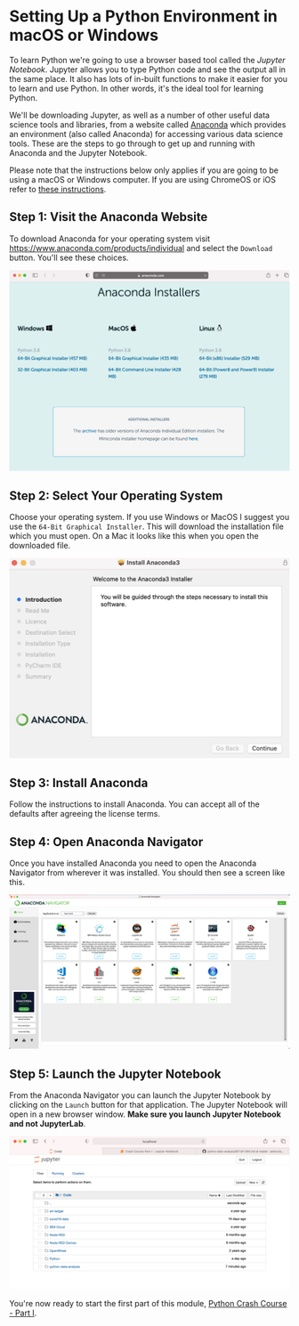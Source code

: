 # Setting Up a Python Environment in macOS or Windows
To learn Python we're going to use a browser based tool called the *Jupyter Notebook*. Jupyter allows you to type Python code and see the output all in the same place. It also has lots of in-built functions to make it easier for you to learn and use Python. In other words, it's the ideal tool for learning Python.

We'll be downloading Jupyter, as well as a number of other useful data science tools and libraries, from a website called [Anaconda](https://www.anaconda.com) which provides an environment (also called Anaconda) for accessing various data science tools. These are the steps to go through to get up and running with Anaconda and the Jupyter Notebook.

Please note that the instructions below only applies if you are going to be using a macOS or Windows computer. If you are using ChromeOS or iOS refer to [these instructions](SETUP-ENV-ALT.md).

## Step 1: Visit the Anaconda Website

To download Anaconda for your operating system visit https://www.anaconda.com/products/individual and select the `Download` button. You'll see these choices.

![Download Screen](AnacondaDownload.png "Anaconda download screen")

## Step 2: Select Your Operating System

Choose your operating system. If you use Windows or MacOS I suggest you use the `64-Bit Graphical Installer`. This will download the installation file which you must open. On a Mac it looks like this when you open the downloaded file.

![Anaconda Install](AnacondaInstall.png "Anaconda installation screen")

## Step 3: Install Anaconda

Follow the instructions to install Anaconda. You can accept all of the defaults after agreeing the license terms. 

## Step 4: Open Anaconda Navigator

Once you have installed Anaconda you need to open the Anaconda Navigator from wherever it was installed. You should then see a screen like this.

![Anaconda Screen](Anaconda.png "Anaconda apps screen")

## Step 5: Launch the Jupyter Notebook

From the Anaconda Navigator you can launch the Jupyter Notebook by clicking on the `Launch` button for that application. The Jupyter Notebook will open in a new browser window. **Make sure you launch Jupyter Notebook and not JupyterLab**.

![Jupyter Notebook](Jupyter.png "Jupyter Notebook")

You're now ready to start the first part of this module, [Python Crash Course - Part I](PART-I.md).